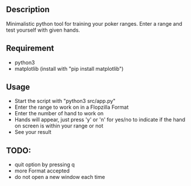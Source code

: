 ## Description
Minimalistic python tool for training your poker ranges. Enter a range and test yourself with given hands.

## Requirement
- python3
- matplotlib (install with "pip install matplotlib")

## Usage
- Start the script with "python3 src/app.py" 
- Enter the range to work on in a Flopzilla Format
- Enter the number of hand to work on
- Hands will appear, just press 'y' or 'n' for yes/no to indicate if the hand on screen is within your range or not
- See your result

## TODO:
- quit option by pressing q
- more Format accepted
- do not open a new window each time
